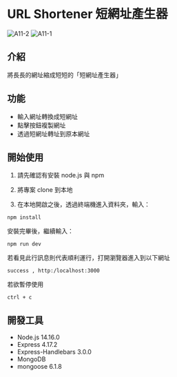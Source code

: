 # URL Shortener 短網址產生器
![A11-2](https://user-images.githubusercontent.com/96229122/151109062-3ad74926-1347-46ec-b207-2db002e7f2fe.png)
![A11-1](https://user-images.githubusercontent.com/96229122/151109068-a3bb603c-0568-451f-94ec-b70aeb0f5773.png)
## 介紹
將長長的網址縮成短短的「短網址產生器」

## 功能
- 輸入網址轉換成短網址
- 點擊按鈕複製網址
- 透過短網址轉址到原本網址

## 開始使用
1. 請先確認有安裝 node.js 與 npm

2. 將專案 clone 到本地

3. 在本地開啟之後，透過終端機進入資料夾，輸入：
```
npm install
```
安裝完畢後，繼續輸入：
```
npm run dev
```
若看見此行訊息則代表順利運行，打開瀏覽器進入到以下網址
```
success , http:/localhost:3000
```
若欲暫停使用
```
ctrl + c
```
## 開發工具
- Node.js 14.16.0
- Express 4.17.2
- Express-Handlebars 3.0.0
- MongoDB
- mongoose 6.1.8
